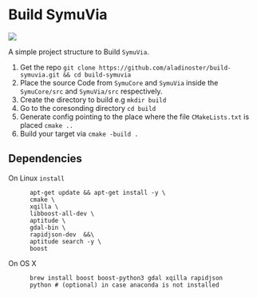 # Build SymuVia

![](https://img.shields.io/badge/platform-osx--64-blue) 

A simple project structure to Build `SymuVia`. 

1. Get the repo 
  `git clone https://github.com/aladinoster/build-symuvia.git && cd build-symuvia`
2. Place the source Code from `SymuCore` and `SymuVia` inside the `SymuCore/src` and `SymuVia/src`  respectively. 
3. Create the directory to build e.g `mkdir build`
4. Go to the coresonding directory `cd build` 
5. Generate config pointing to the place where the file `CMakeLists.txt` is placed `cmake ..`
6. Build your target via `cmake -build .`

## Dependencies 

On Linux `install` 

```
      apt-get update && apt-get install -y \
      cmake \
      xqilla \
      libboost-all-dev \
      aptitude \
      gdal-bin \
      rapidjson-dev  &&\
      aptitude search -y \
      boost 
```

On OS X 

```
      brew install boost boost-python3 gdal xqilla rapidjson 
      python # (optional) in case anaconda is not installed 
```